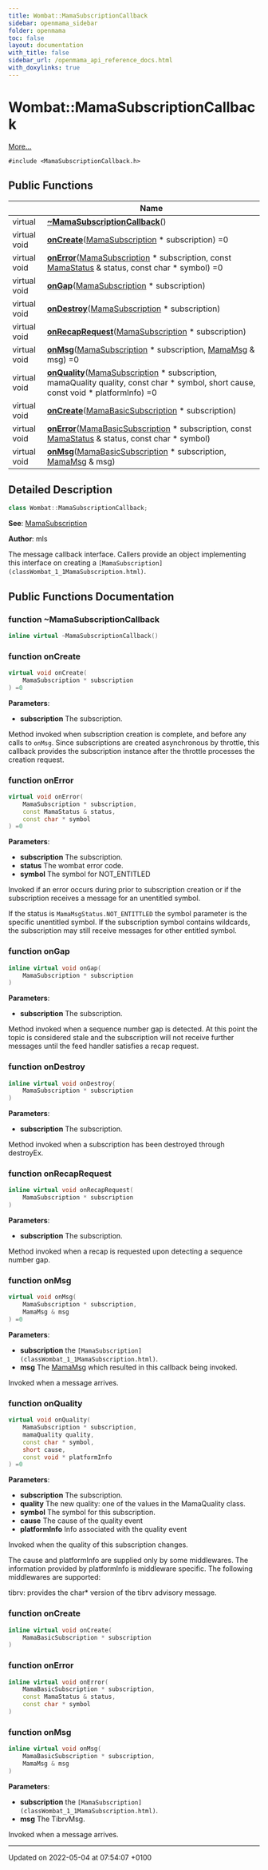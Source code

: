 ```yaml
---
title: Wombat::MamaSubscriptionCallback
sidebar: openmama_sidebar
folder: openmama
toc: false
layout: documentation
with_title: false
sidebar_url: /openmama_api_reference_docs.html
with_doxylinks: true
---
```


# Wombat::MamaSubscriptionCallback



 [More...](#detailed-description)


`#include <MamaSubscriptionCallback.h>`

## Public Functions

|                | Name           |
| -------------- | -------------- |
| virtual | **[~MamaSubscriptionCallback](classWombat_1_1MamaSubscriptionCallback.html#function-~mamasubscriptioncallback)**() |
| virtual void | **[onCreate](classWombat_1_1MamaSubscriptionCallback.html#function-oncreate)**([MamaSubscription](classWombat_1_1MamaSubscription.html) * subscription) =0 |
| virtual void | **[onError](classWombat_1_1MamaSubscriptionCallback.html#function-onerror)**([MamaSubscription](classWombat_1_1MamaSubscription.html) * subscription, const [MamaStatus](classWombat_1_1MamaStatus.html) & status, const char * symbol) =0 |
| virtual void | **[onGap](classWombat_1_1MamaSubscriptionCallback.html#function-ongap)**([MamaSubscription](classWombat_1_1MamaSubscription.html) * subscription) |
| virtual void | **[onDestroy](classWombat_1_1MamaSubscriptionCallback.html#function-ondestroy)**([MamaSubscription](classWombat_1_1MamaSubscription.html) * subscription) |
| virtual void | **[onRecapRequest](classWombat_1_1MamaSubscriptionCallback.html#function-onrecaprequest)**([MamaSubscription](classWombat_1_1MamaSubscription.html) * subscription) |
| virtual void | **[onMsg](classWombat_1_1MamaSubscriptionCallback.html#function-onmsg)**([MamaSubscription](classWombat_1_1MamaSubscription.html) * subscription, [MamaMsg](classWombat_1_1MamaMsg.html) & msg) =0 |
| virtual void | **[onQuality](classWombat_1_1MamaSubscriptionCallback.html#function-onquality)**([MamaSubscription](classWombat_1_1MamaSubscription.html) * subscription, mamaQuality quality, const char * symbol, short cause, const void * platformInfo) =0 |
| virtual void | **[onCreate](classWombat_1_1MamaSubscriptionCallback.html#function-oncreate)**([MamaBasicSubscription](classWombat_1_1MamaBasicSubscription.html) * subscription) |
| virtual void | **[onError](classWombat_1_1MamaSubscriptionCallback.html#function-onerror)**([MamaBasicSubscription](classWombat_1_1MamaBasicSubscription.html) * subscription, const [MamaStatus](classWombat_1_1MamaStatus.html) & status, const char * symbol) |
| virtual void | **[onMsg](classWombat_1_1MamaSubscriptionCallback.html#function-onmsg)**([MamaBasicSubscription](classWombat_1_1MamaBasicSubscription.html) * subscription, [MamaMsg](classWombat_1_1MamaMsg.html) & msg) |

## Detailed Description

```cpp
class Wombat::MamaSubscriptionCallback;
```


**See**: [MamaSubscription](classWombat_1_1MamaSubscription.html)

**Author**: mls 

The message callback interface. Callers provide an object implementing this interface on creating a `[MamaSubscription](classWombat_1_1MamaSubscription.html)`.

## Public Functions Documentation

### function ~MamaSubscriptionCallback

```cpp
inline virtual ~MamaSubscriptionCallback()
```


### function onCreate

```cpp
virtual void onCreate(
    MamaSubscription * subscription
) =0
```


**Parameters**: 

  * **subscription** The subscription. 


Method invoked when subscription creation is complete, and before any calls to `onMsg`. Since subscriptions are created asynchronous by throttle, this callback provides the subscription instance after the throttle processes the creation request.


### function onError

```cpp
virtual void onError(
    MamaSubscription * subscription,
    const MamaStatus & status,
    const char * symbol
) =0
```


**Parameters**: 

  * **subscription** The subscription. 
  * **status** The wombat error code. 
  * **symbol** The symbol for NOT_ENTITLED 


Invoked if an error occurs during prior to subscription creation or if the subscription receives a message for an unentitled symbol.

If the status is `MamaMsgStatus.NOT_ENTITTLED` the symbol parameter is the specific unentitled symbol. If the subscription symbol contains wildcards, the subscription may still receive messages for other entitled symbol.


### function onGap

```cpp
inline virtual void onGap(
    MamaSubscription * subscription
)
```


**Parameters**: 

  * **subscription** The subscription. 


Method invoked when a sequence number gap is detected. At this point the topic is considered stale and the subscription will not receive further messages until the feed handler satisfies a recap request.


### function onDestroy

```cpp
inline virtual void onDestroy(
    MamaSubscription * subscription
)
```


**Parameters**: 

  * **subscription** The subscription. 


Method invoked when a subscription has been destroyed through destroyEx. 


### function onRecapRequest

```cpp
inline virtual void onRecapRequest(
    MamaSubscription * subscription
)
```


**Parameters**: 

  * **subscription** The subscription. 


Method invoked when a recap is requested upon detecting a sequence number gap.


### function onMsg

```cpp
virtual void onMsg(
    MamaSubscription * subscription,
    MamaMsg & msg
) =0
```


**Parameters**: 

  * **subscription** the `[MamaSubscription](classWombat_1_1MamaSubscription.html)`. 
  * **msg** The [MamaMsg](classWombat_1_1MamaMsg.html) which resulted in this callback being invoked. 


Invoked when a message arrives.


### function onQuality

```cpp
virtual void onQuality(
    MamaSubscription * subscription,
    mamaQuality quality,
    const char * symbol,
    short cause,
    const void * platformInfo
) =0
```


**Parameters**: 

  * **subscription** The subscription. 
  * **quality** The new quality: one of the values in the MamaQuality class. 
  * **symbol** The symbol for this subscription. 
  * **cause** The cause of the quality event 
  * **platformInfo** Info associated with the quality event


Invoked when the quality of this subscription changes.


The cause and platformInfo are supplied only by some middlewares. The information provided by platformInfo is middleware specific. The following middlewares are supported:

tibrv: provides the char* version of the tibrv advisory message. 


### function onCreate

```cpp
inline virtual void onCreate(
    MamaBasicSubscription * subscription
)
```


### function onError

```cpp
inline virtual void onError(
    MamaBasicSubscription * subscription,
    const MamaStatus & status,
    const char * symbol
)
```


### function onMsg

```cpp
inline virtual void onMsg(
    MamaBasicSubscription * subscription,
    MamaMsg & msg
)
```


**Parameters**: 

  * **subscription** the `[MamaSubscription](classWombat_1_1MamaSubscription.html)`. 
  * **msg** The TibrvMsg. 


Invoked when a message arrives.


-------------------------------

Updated on 2022-05-04 at 07:54:07 +0100